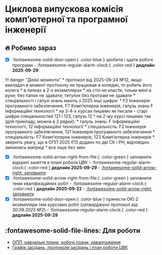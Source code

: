 # Циклова випускова комісія компʼютерної та програмної інженерії

## 🔥 Робимо зараз

- [x] :fontawesome-solid-door-open:{ .color-blue } зробити і здати робочі програми -
:fontawesome-regular-alarm-clock:{ .color-red } **дедлайн 2025-09-29**

!!! danger "Деякі моменти"
    * протокол від 2025-06-24 №12, якщо викладач в момент протоколу не працював в коледжі, то робить його колега
    * в папках в 2-х екземплярах
    * на стіл не класти, тільки мені в руки; без папок не здавати, титулок без програм не здавати
    * спеціальності і галузі знань мають з 2025 інші шифри:
        * F2 Інженерія програмного забезпечення, F7 Компʼютерна інженерія, галузь знань F Інформаційні технології
        * на 3-4-х курсах пишемо як писали - старі шифри спеціальностей 121 і 123, галузь 12
        * на 2-му курсі пишемо так (для прикладу, можна в 2 рядки):
            * галузь знань: F Інформаційні технології, 12 Інформаційні технології
            * спеціальність: F2 Інженерія програмного забезпечення, 121 Інженерія програмного забезпечення
            * спеціальність: F7 Компʼютерна інженерія, 123 Компʼютерна інженерія
    * зверніть увагу, що в ОПП 2025 ІПЗ додано по дві СК і РН, відповідно змінились матриці
    * все інше без змін

- [x] :fontawesome-solid-arrow-right-from-file:{ .color-green } заповнити відкриті заняття в плані роботи ЦВК - :fontawesome-regular-alarm-clock:{ .color-red } **дедлайн 2025-09-29** - [:fontawesome-solid-arrow-right: заповнити](https://www.icloud.com/pages/073hqmH2ClrOW5EvKqw_kONPg)
- [x] :fontawesome-solid-arrow-right-from-file:{ .color-green } заповнити теми кваліфікаційних робіт - :fontawesome-regular-alarm-clock:{ .color-red } **дедлайн 2025-09-22** - [:fontawesome-solid-arrow-right: заповнити](https://www.icloud.com/numbers/075xbGYQB9sC5QWPfwIzG0DNA)
- [x] :fontawesome-solid-door-open:{ .color-blue } принести ОЮ 2 екземпляри тем курсових робіт (*затверджено протокол від 30.09.2025 №2*) - :fontawesome-regular-alarm-clock:{ .color-red } **дедлайн 2025-09-29**

## :fontawesome-solid-file-lines: Для роботи

- [ОПП, навчальні плани, робочі плани, навантаження](pages/opp.md)
- [Графік засідань, протоколи засідань і план роботи ЦВК](pages/prot.md)
